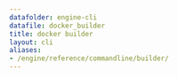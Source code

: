 ```yaml
---
datafolder: engine-cli
datafile: docker_builder
title: docker builder
layout: cli
aliases:
- /engine/reference/commandline/builder/
---
```


<!--
This page is automatically generated from Docker's source code. If you want to
suggest a change to the text that appears here, open a ticket or pull request
in the source repository on GitHub:

https://github.com/docker/cli
-->
